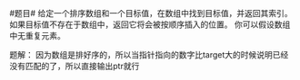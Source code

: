 #题目#
给定一个排序数组和一个目标值，在数组中找到目标值，并返回其索引。如果目标值不存在于数组中，返回它将会被按顺序插入的位置。
你可以假设数组中无重复元素。

题解：
因为数组是排好序的，所以当指针指向的数字比target大的时候说明已经没有匹配的了，所以直接输出ptr就行
